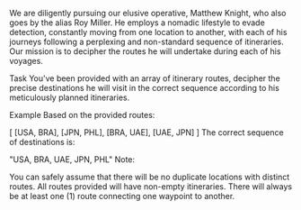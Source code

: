 We are diligently pursuing our elusive operative, Matthew Knight, who also goes by the alias Roy Miller. He employs a nomadic lifestyle to evade detection, constantly moving from one location to another, with each of his journeys following a perplexing and non-standard sequence of itineraries. Our mission is to decipher the routes he will undertake during each of his voyages.

Task
You've been provided with an array of itinerary routes, decipher the precise destinations he will visit in the correct sequence according to his meticulously planned itineraries.

Example
Based on the provided routes:

[ [USA, BRA], [JPN, PHL], [BRA, UAE], [UAE, JPN] ]
The correct sequence of destinations is:

"USA, BRA, UAE, JPN, PHL"
Note:

You can safely assume that there will be no duplicate locations with distinct routes.
All routes provided will have non-empty itineraries.
There will always be at least one (1) route connecting one waypoint to another.